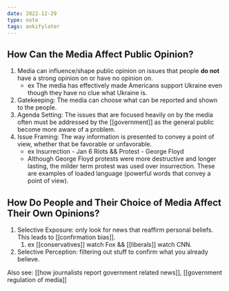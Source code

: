 ```yaml
---
date: 2022-12-29
type: note
tags: ankifylater
---
```


## How Can the Media Affect Public Opinion?
1. Media can influence/shape public opinion on issues that people **do not** have a strong opinion on or have no opinion on.
	- ex The media has effectively made Americans support Ukraine even though they have no clue what Ukraine is.
2. Gatekeeping: The media can choose what can be reported and shown to the people.
3. Agenda Setting: The issues that are focused heavily on by the media often must be addressed by the [[government]] as the general public become more aware of a problem.
4. Issue Framing: The way information is presented to convey a point of view, whether that be favorable or unfavorable.
	- ex Insurrection - Jan 6 Riots && Protest - George Floyd
	- Although George Floyd protests were more destructive and longer lasting, the milder term protest was used over insurrection. These are examples of loaded language (powerful words that convey a point of view).

## How Do People and Their Choice of Media Affect Their Own Opinions?
1. Selective Exposure: only look for news that reaffirm personal beliefs. This leads to [[confirmation bias]].
	1. ex [[conservatives]] watch Fox && [[liberals]] watch CNN.
2. Selective Perception: filtering out stuff to confirm what you already believe.

Also see: [[how journalists report government related news]], [[government regulation of media]]
